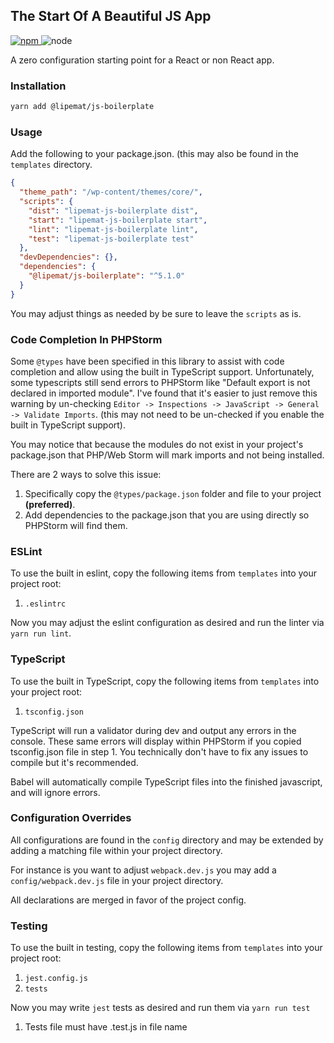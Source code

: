 ## The Start Of A Beautiful JS App

<p>
<a href="https://www.npmjs.com/package/@lipemat/js-boilerplate">
<img alt="npm" src="https://img.shields.io/npm/v/@lipemat/js-boilerplate.svg">
</a>
    <img alt="node" src="https://img.shields.io/node/v/@lipemat/js-boilerplate.svg">
</p>


A zero configuration starting point for a React or non React app. 

### Installation
```bash
yarn add @lipemat/js-boilerplate
```

### Usage
Add the following to your package.json. (this may also be found in the `templates` directory.

```json
{
  "theme_path": "/wp-content/themes/core/",
  "scripts": {
    "dist": "lipemat-js-boilerplate dist",
    "start": "lipemat-js-boilerplate start",
    "lint": "lipemat-js-boilerplate lint",
    "test": "lipemat-js-boilerplate test"
  },
  "devDependencies": {},
  "dependencies": {
    "@lipemat/js-boilerplate": "^5.1.0"
  }
}

```

You may adjust things as needed by be sure to leave the `scripts` as is.

### Code Completion In PHPStorm
Some `@types` have been specified in this library to assist with code completion and allow using the built in TypeScript support. Unfortunately, some typescripts still send errors to PHPStorm like "Default export is not declared in imported module". I've found that it's easier to just remove this warning by un-checking `Editor -> Inspections -> JavaScript -> General -> Validate Imports`. (this may not need to be un-checked if you enable the built in TypeScript support).

You may notice that because the modules do not exist in your project's package.json that PHP/Web Storm will mark imports and not being installed.

There are 2 ways to solve this issue:
1. Specifically copy the `@types/package.json` folder and file to your project **(preferred)**.
2. Add dependencies to the package.json that you are using directly so PHPStorm will find them.

### ESLint
To use the built in eslint, copy the following items from `templates` into your project root:
1. `.eslintrc`

Now you may adjust the eslint configuration as desired and run the linter via `yarn run lint`.

### TypeScript
To use the built in TypeScript, copy the following items from `templates` into your project root:
1. `tsconfig.json`

TypeScript will run a validator during dev and output any errors in the console. These same errors will display within PHPStorm if you copied tsconfig.json file in step 1. You technically don't have to fix any issues to compile but it's recommended. 

Babel will automatically compile TypeScript files into the finished javascript, and will ignore errors. 

### Configuration Overrides
All configurations are found in the `config` directory and may be extended by adding a matching file within your project directory.

For instance is you want to adjust `webpack.dev.js` you may add a `config/webpack.dev.js` file in your project directory.

All declarations are merged in favor of the project config.

### Testing
To use the built in testing, copy the following items from `templates` into your project root:
1. `jest.config.js`
2. `tests`

Now you may write `jest` tests as desired and run them via `yarn run test` 
1. Tests file must have .test.js in file name

